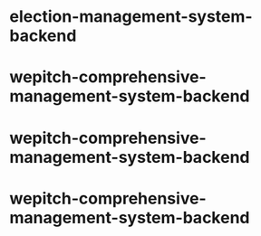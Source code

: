 # election-management-system-backend
# wepitch-comprehensive-management-system-backend
# wepitch-comprehensive-management-system-backend
# wepitch-comprehensive-management-system-backend
